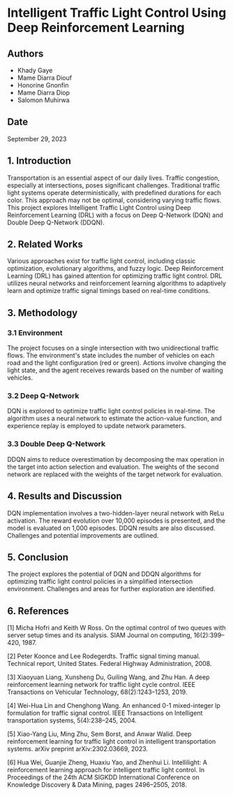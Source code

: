 # Intelligent Traffic Light Control Using Deep Reinforcement Learning

## Authors
- Khady Gaye
- Mame Diarra Diouf
- Honorine Gnonfin
- Mame Diarra Diop
- Salomon Muhirwa

## Date
September 29, 2023

## 1. Introduction

Transportation is an essential aspect of our daily lives. Traffic congestion, especially at intersections, poses significant challenges. Traditional traffic light systems operate deterministically, with predefined durations for each color. This approach may not be optimal, considering varying traffic flows. This project explores Intelligent Traffic Light Control using Deep Reinforcement Learning (DRL) with a focus on Deep Q-Network (DQN) and Double Deep Q-Network (DDQN).

## 2. Related Works

Various approaches exist for traffic light control, including classic optimization, evolutionary algorithms, and fuzzy logic. Deep Reinforcement Learning (DRL) has gained attention for optimizing traffic light control. DRL utilizes neural networks and reinforcement learning algorithms to adaptively learn and optimize traffic signal timings based on real-time conditions.

## 3. Methodology

### 3.1 Environment

The project focuses on a single intersection with two unidirectional traffic flows. The environment's state includes the number of vehicles on each road and the light configuration (red or green). Actions involve changing the light state, and the agent receives rewards based on the number of waiting vehicles.

### 3.2 Deep Q-Network

DQN is explored to optimize traffic light control policies in real-time. The algorithm uses a neural network to estimate the action-value function, and experience replay is employed to update network parameters.

### 3.3 Double Deep Q-Network

DDQN aims to reduce overestimation by decomposing the max operation in the target into action selection and evaluation. The weights of the second network are replaced with the weights of the target network for evaluation.

## 4. Results and Discussion

DQN implementation involves a two-hidden-layer neural network with ReLu activation. The reward evolution over 10,000 episodes is presented, and the model is evaluated on 1,000 episodes. DDQN results are also discussed. Challenges and potential improvements are outlined.

## 5. Conclusion

The project explores the potential of DQN and DDQN algorithms for optimizing traffic light control policies in a simplified intersection environment. Challenges and areas for further exploration are identified.

## 6. References

[1] Micha Hofri and Keith W Ross. On the optimal control of two queues with server setup times and its analysis. SIAM Journal on computing, 16(2):399–420, 1987.

[2] Peter Koonce and Lee Rodegerdts. Traffic signal timing manual. Technical report, United States. Federal Highway Administration, 2008.

[3] Xiaoyuan Liang, Xunsheng Du, Guiling Wang, and Zhu Han. A deep reinforcement learning network for traffic light cycle control. IEEE Transactions on Vehicular Technology, 68(2):1243–1253, 2019.

[4] Wei-Hua Lin and Chenghong Wang. An enhanced 0-1 mixed-integer lp formulation for traffic signal control. IEEE Transactions on Intelligent transportation systems, 5(4):238–245, 2004.

[5] Xiao-Yang Liu, Ming Zhu, Sem Borst, and Anwar Walid. Deep reinforcement learning for traffic light control in intelligent transportation systems. arXiv preprint arXiv:2302.03669, 2023.

[6] Hua Wei, Guanjie Zheng, Huaxiu Yao, and Zhenhui Li. Intellilight: A reinforcement learning approach for intelligent traffic light control. In Proceedings of the 24th ACM SIGKDD International Conference on Knowledge Discovery & Data Mining, pages 2496–2505, 2018.
